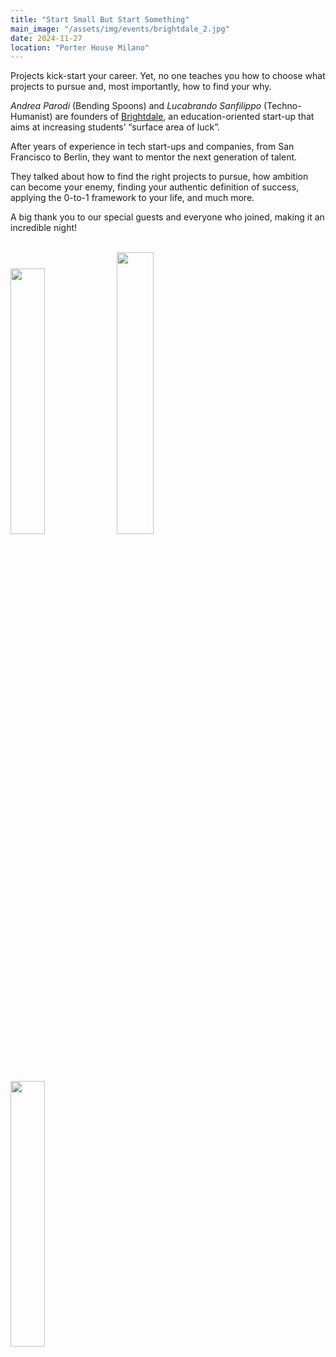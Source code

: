 ```yaml
---
title: "Start Small But Start Something"
main_image: "/assets/img/events/brightdale_2.jpg"
date: 2024-11-27
location: "Porter House Milano"
---
```


Projects kick-start your career. Yet, no one teaches you how to choose what projects to pursue and, most importantly, how to find your why.

*Andrea Parodi* (Bending Spoons) and *Lucabrando Sanfilippo* (Techno-Humanist) are founders of [Brightdale](https://brightdale.com), an education-oriented start-up that aims at increasing students’ “surface area of luck”.

After years of experience in tech start-ups and companies, from San Francisco to Berlin, they want to mentor the next generation of talent.

They talked about how to find the right projects to pursue, how ambition can become your enemy, finding your authentic definition of success, applying the 0-to-1 framework to your life, and much more.

A big thank you to our special guests and everyone who joined, making it an incredible night!

<br>
 <div class="col-lg-12 d-flex justify-content-center event-gallery">
    <img src="/assets/img/events/brightdale_3.jpg" style="width:33%;" alt="" class="img-fluid">
    <img src="/assets/img/events/brightdale_1.jpg" style="width:34%;" alt="" class="img-fluid">
    <img src="/assets/img/events/brightdale_4.jpg" style="width:33%;" alt="" class="img-fluid">
</div>
